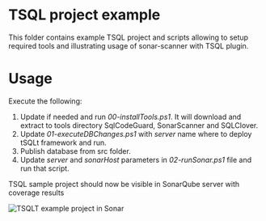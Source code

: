 # TSQL project example #
This folder contains example TSQL project and scripts allowing to setup required tools and illustrating usage of sonar-scanner with TSQL plugin.

# Usage #
Execute the following:
 1. Update if needed and run *00-installTools.ps1*. It will download and extract to tools directory SqlCodeGuard, SonarScanner and SQLClover.
 2. Update *01-executeDBChanges.ps1* with *server* name where to deploy tSQLt framework and run.
 3. Publish database from src folder.
 4. Update *server* and *sonarHost* parameters in *02-runSonar.ps1* file and run that script. 

TSQL sample project should now be visible in SonarQube server with coverage results

![TSQLT example project in Sonar](imgs/sonarSample.png)

